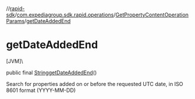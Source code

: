 //[rapid-sdk](../../../index.md)/[com.expediagroup.sdk.rapid.operations](../index.md)/[GetPropertyContentOperationParams](index.md)/[getDateAddedEnd](get-date-added-end.md)

# getDateAddedEnd

[JVM]\

public final [String](https://docs.oracle.com/javase/8/docs/api/java/lang/String.html)[getDateAddedEnd](get-date-added-end.md)()

Search for properties added on or before the requested UTC date, in ISO 8601 format (YYYY-MM-DD)
